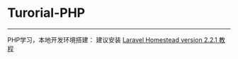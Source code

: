 # Turorial-PHP
----  

PHP学习，本地开发环境搭建：
建议安装 [Laravel Homestead version 2.2.1 教程](https://github.com/mayusa/Tutorial-Laravel/blob/master/LaravelHomesteadSetup.md)  
